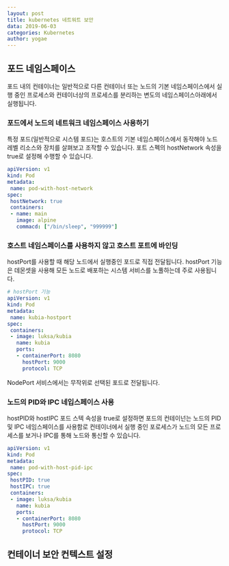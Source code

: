 ```yaml
---
layout: post
title: kubernetes 네트워트 보안
data: 2019-06-03
categories: Kubernetes
author: yogae
---
```


## 포드 네임스페이스

포드 내의 컨테이너는 일반적으로 다른 컨테이너 또는 노드의 기본 네임스페이스에서 실행 중인 프로세스와 컨테이너상의 프로세스를 분리하는 변도의 네임스페이스아래에서 실행됩니다.

### 포드에서 노드의 네트워크 네임스페이스 사용하기

특정 포드(일반적으로 시스템 포드)는 호스트의 기본 네임스페이스에서 동작해야 노드 레벨 리소스와 장치를 살펴보고 조작할 수 있습니다. 포트 스펙의 hostNetwork 속성을 true로 설정해 수행할 수 있습니다.

```yaml
apiVersion: v1
kind: Pod
metadata:
 name: pod-with-host-network
spec:
 hostNetwork: true
 containers:
 - name: main
   image: alpine
   commacd: ["/bin/sleep", "999999"]
```

### 호스트 네임스페이스를 사용하지 않고 호스트 포트에 바인딩

hostPort를 사용할 때 해당 노드에서 실행중인 포드로 직접 전달됩니다. hostPort 기능은 데몬셋을 사용해 모든 노드로 배포하는 시스템 서비스를 노풀하는데 주로 사용됩니다.

```yaml
# hostPort 기능
apiVersion: v1
kind: Pod
metadata:
 name: kubia-hostport
spec:
 containers:
 - image: luksa/kubia
   name: kubia
   ports:
   - containerPort: 8080
     hostPort: 9000
     protocol: TCP
```

NodePort 서비스에서는 무작위로 선택된 포드로 전달됩니다.

### 노드의 PID와 IPC 네입스페이스 사용

hostPID와 hostIPC 포드 스텍 속성을 true로 설정하면 포드의 컨테이넌는 노드의 PID 및 IPC 네임스페이스를 사용함로 컨테이너에서 실행 중인 포로세스가 노드의 모든 프로세스를 보거나 IPC를 통해 노드와 통신할 수 있습니다.

```yaml
apiVersion: v1
kind: Pod
metadata:
 name: pod-with-host-pid-ipc
spec:
 hostPID: true
 hostIPC: true
 containers:
 - image: luksa/kubia
   name: kubia
   ports:
   - containerPort: 8080
     hostPort: 9000
     protocol: TCP
```

## 컨테이너 보안 컨텍스트 설정

